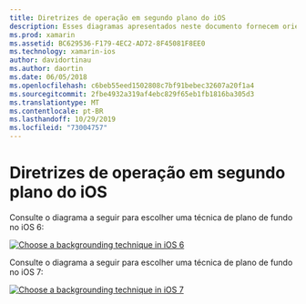 ```yaml
---
title: Diretrizes de operação em segundo plano do iOS
description: Esses diagramas apresentados neste documento fornecem orientação sobre quais das várias opções de plano de fundo do iOS devem ser escolhidas para uma necessidade específica.
ms.prod: xamarin
ms.assetid: BC629536-F179-4EC2-AD72-8F45081F8EE0
ms.technology: xamarin-ios
author: davidortinau
ms.author: daortin
ms.date: 06/05/2018
ms.openlocfilehash: c6beb55eed1502808c7bf91bebec32607a20f1a4
ms.sourcegitcommit: 2fbe4932a319af4ebc829f65eb1fb1816ba305d3
ms.translationtype: MT
ms.contentlocale: pt-BR
ms.lasthandoff: 10/29/2019
ms.locfileid: "73004757"
---
```

# <a name="ios-backgrounding-guidance"></a>Diretrizes de operação em segundo plano do iOS

Consulte o diagrama a seguir para escolher uma técnica de plano de fundo no iOS 6:

 [![](ios-backgrounding-guidance-images/image10.png "Choose a backgrounding technique in iOS 6")](ios-backgrounding-guidance-images/image10.png#lightbox)

Consulte o diagrama a seguir para escolher uma técnica de plano de fundo no iOS 7:

 [![](ios-backgrounding-guidance-images/image10b.png "Choose a backgrounding technique in iOS 7")](ios-backgrounding-guidance-images/image10b.png#lightbox)
